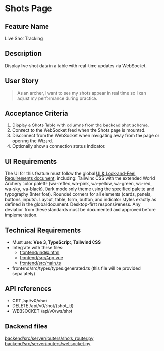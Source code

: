# Shots Page

## Feature Name

Live Shot Tracking

## Description

Display live shot data in a table with real-time updates via WebSocket.

## User Story

> As an archer, I want to see my shots appear in real time so I can adjust my performance during practice.

## Acceptance Criteria

1. Display a Shots Table with columns from the backend shot schema.
2. Connect to the WebSocket feed when the Shots page is mounted.
3. Disconnect from the WebSocket when navigating away from the page or opening the Wizard.
4. Optionally show a connection status indicator.

## UI Requirements

The UI for this feature must follow the global [UI & Look-and-Feel Requirements document](./00_UI_requirements.md), including:
Tailwind CSS with the extended World Archery color palette (wa-reflex, wa-pink, wa-yellow, wa-green, wa-red, wa-sky, wa-black).
Dark mode only theme using the specified palette and typography (Inter font).
Rounded corners for all elements (cards, panels, buttons, inputs).
Layout, table, form, button, and indicator styles exactly as defined in the global document.
Desktop-first responsiveness.
Any deviation from these standards must be documented and approved before implementation.

## Technical Requirements

- Must use: **Vue 3**, **TypeScript**, **Tailwind CSS**
- Integrate with these files:
  - [frontend/index.html](https://github.com/jpmolinamatute/arch-stats/blob/main/frontend/index.html)
  - [frontend/src/App.vue](https://github.com/jpmolinamatute/arch-stats/blob/main/frontend/src/App.vue)
  - [frontend/src/main.ts](https://github.com/jpmolinamatute/arch-stats/blob/main/frontend/src/main.ts)
- frontend/src/types/types.generated.ts (this file will be provided separately)

## API references

- GET /api/v0/shot
- DELETE /api/v0/shot/{shot_id}
- WEBSOCKET /api/v0/ws/shot

## Backend files

[backend/src/server/routers/shots_router.py](https://github.com/jpmolinamatute/arch-stats/blob/main/backend/src/server/routers/shots_router.py)
[backend/src/server/routers/websocket.py](https://github.com/jpmolinamatute/arch-stats/blob/main/backend/src/server/routers/websocket.py)
